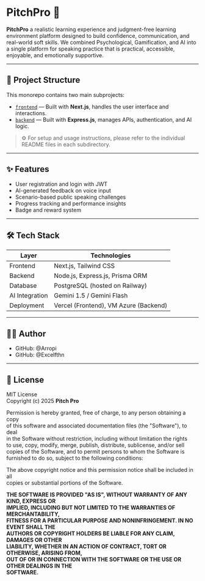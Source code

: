 # PitchPro 🎤

**PitchPro** a realistic learning experience and judgment-free learning environment platform designed to build confidence, communication, and real-world soft skills. We combined Psychological, Gamification, and AI into a single platform for speaking practice that is practical, accessible, enjoyable, and emotionally supportive.

---

## 🧭 Project Structure

This monorepo contains two main subprojects:

- [`frontend`](./frontend/README.md) — Built with **Next.js**, handles the user interface and interactions.
- [`backend`](./backend/README.md) — Built with **Express.js**, manages APIs, authentication, and AI logic.

> ⚙️ For setup and usage instructions, please refer to the individual README files in each subdirectory.

---

## ✨ Features
- User registration and login with JWT
- AI-generated feedback on voice input
- Scenario-based public speaking challenges
- Progress tracking and performance insights
- Badge and reward system

---

## 🛠️ Tech Stack

| Layer          | Technologies                           |
| -------------- | ---------------------------------------|
| Frontend       | Next.js, Tailwind CSS                  |
| Backend        | Node.js, Express.js, Prisma ORM        |
| Database       | PostgreSQL (hosted on Railway)         |
| AI Integration | Gemini 1.5 / Gemini Flash              |
| Deployment     | Vercel (Frontend), VM Azure (Backend)  |


---
## 👨‍💻 Author

- GitHub: @Arropi
- GitHub: @Excelfthn

---
## 📄 License
MIT License  
Copyright (c) 2025 **Pitch Pro**

Permission is hereby granted, free of charge, to any person obtaining a copy  
of this software and associated documentation files (the "Software"), to deal  
in the Software without restriction, including without limitation the rights  
to use, copy, modify, merge, publish, distribute, sublicense, and/or sell  
copies of the Software, and to permit persons to whom the Software is  
furnished to do so, subject to the following conditions:

The above copyright notice and this permission notice shall be included in all  
copies or substantial portions of the Software.

**THE SOFTWARE IS PROVIDED "AS IS", WITHOUT WARRANTY OF ANY KIND, EXPRESS OR  
IMPLIED, INCLUDING BUT NOT LIMITED TO THE WARRANTIES OF MERCHANTABILITY,  
FITNESS FOR A PARTICULAR PURPOSE AND NONINFRINGEMENT. IN NO EVENT SHALL THE  
AUTHORS OR COPYRIGHT HOLDERS BE LIABLE FOR ANY CLAIM, DAMAGES OR OTHER  
LIABILITY, WHETHER IN AN ACTION OF CONTRACT, TORT OR OTHERWISE, ARISING FROM,  
OUT OF OR IN CONNECTION WITH THE SOFTWARE OR THE USE OR OTHER DEALINGS IN THE  
SOFTWARE.**
